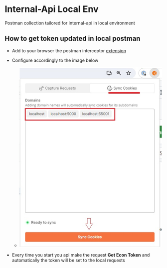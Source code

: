 # Internal-Api Local Env

Postman collection tailored for internal-api in local environment

## How to get token updated in local postman

- Add to your browser the postman interceptor [extension](https://chromewebstore.google.com/detail/postman-interceptor/aicmkgpgakddgnaphhhpliifpcfhicfo)

- Configure accordingly to the image below
  - ![interceptor](images/interceptor.jpg)
- Every time you start you api make the request **Get Econ Token** and automatically the token will be set to the local requests

